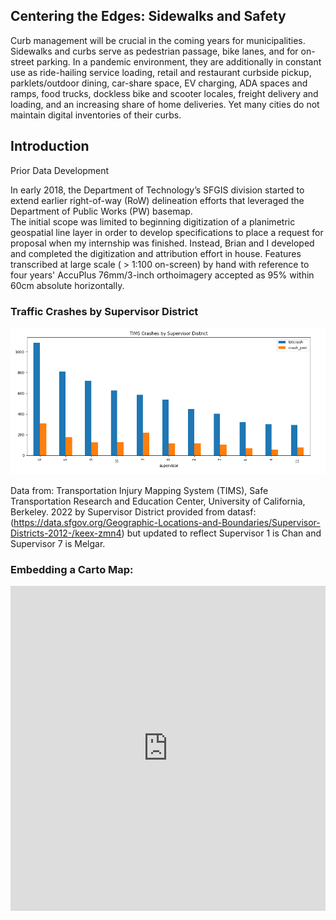 ## Centering the Edges: Sidewalks and Safety

Curb management will be crucial in the coming years for municipalities. Sidewalks and curbs serve as pedestrian passage, bike lanes, and for on-street parking. In a pandemic environment, they are additionally in constant use as ride-hailing service loading, retail and restaurant curbside pickup, parklets/outdoor dining, car-share space, EV charging, ADA spaces and ramps, food trucks, dockless bike and scooter locales, freight delivery and loading, and an increasing share of home deliveries. 
Yet many cities do not maintain digital inventories of their curbs.

## Introduction
Prior Data Development

In early 2018, the Department of Technology’s SFGIS division started to extend earlier right-of-way (RoW) delineation efforts that leveraged the Department of Public Works (PW) basemap.  
The initial scope was limited to beginning digitization of a planimetric geospatial line layer in order to develop specifications to place a request for proposal when my internship was finished. Instead, Brian and I developed and completed the digitization and attribution effort in house.
Features transcribed at large scale ( > 1:100 on-screen) by hand with reference to four years' AccuPlus 76mm/3-inch orthoimagery accepted as 95% within 60cm absolute horizontally.

### Traffic Crashes by Supervisor District
<a href="https://tims.berkeley.edu/tools/gismap/" img border='1'><img src="https://github.com/ckpeck/ckpeck.github.io/blob/main/timcrashgraph.png"><a/>

Data from: Transportation Injury Mapping System (TIMS), Safe Transportation Research and Education Center, University of California, Berkeley. 2022 by Supervisor District provided from datasf: (https://data.sfgov.org/Geographic-Locations-and-Boundaries/Supervisor-Districts-2012-/keex-zmn4) but updated to reflect Supervisor 1 is Chan and Supervisor 7 is Melgar. 

### Embedding a Carto Map:
<iframe width="100%" height="520" frameborder="0" src="https://ifarah.carto.com/builder/f16bfc2b-9f15-4688-83d3-e31562c7823b/embed" allowfullscreen webkitallowfullscreen mozallowfullscreen oallowfullscreen msallowfullscreen></iframe>
